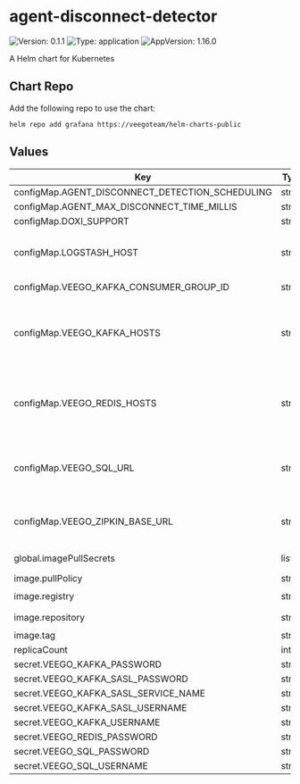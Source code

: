 # agent-disconnect-detector

![Version: 0.1.1](https://img.shields.io/badge/Version-0.1.1-informational?style=flat-square) ![Type: application](https://img.shields.io/badge/Type-application-informational?style=flat-square) ![AppVersion: 1.16.0](https://img.shields.io/badge/AppVersion-1.16.0-informational?style=flat-square)

A Helm chart for Kubernetes

## Chart Repo

Add the following repo to use the chart:

```console
helm repo add grafana https://veegoteam/helm-charts-public
```

## Values

| Key | Type | Default | Description |
|-----|------|---------|-------------|
| configMap.AGENT_DISCONNECT_DETECTION_SCHEDULING | string | `"0 0/10 * * * ?"` |  |
| configMap.AGENT_MAX_DISCONNECT_TIME_MILLIS | string | `"1209600000"` |  |
| configMap.DOXI_SUPPORT | string | `"false"` |  |
| configMap.LOGSTASH_HOST | string | `""` | The hosts of the LOGSTASH server Example --> LOGSTASH_HOST: "logstash-service:8080" |
| configMap.VEEGO_KAFKA_CONSUMER_GROUP_ID | string | `"agent-disconnect-detector-main"` |  |
| configMap.VEEGO_KAFKA_HOSTS | string | `""` | The hosts of the Kafka servers Example --> VEEGO_KAFKA_HOSTS: "kafka-node-1:9092,kafka-node-2:9092,kafka-node-3:9092,kafka-node-4:9092" |
| configMap.VEEGO_REDIS_HOSTS | string | `""` | The hosts of the Redis servers Example -->  VEEGO_REDIS_HOSTS: "redis-node-1:6379,redis-node-2:6379,redis-node-3:6379" |
| configMap.VEEGO_SQL_URL | string | `""` | The hosts of the Postgresql server Example -->  VEEGO_SQL_URL: "jdbc:postgresql://postgresql-master:5424/veegodb" |
| configMap.VEEGO_ZIPKIN_BASE_URL | string | `""` | The hosts of the ZIPKIN server Example --> VEEGO_ZIPKIN_BASE_URL: "http://localhost:9411" |
| global.imagePullSecrets | list | `[]` | imagePullSecrets Example --> imagePullSecrets: [ "secret" ] |
| image.pullPolicy | string | `"Always"` |  |
| image.registry | string | `"347694409649.dkr.ecr.us-west-2.amazonaws.com"` |  |
| image.repository | string | `"veego/agent-disconnect-detector"` |  |
| image.tag | string | `"staging"` |  |
| replicaCount | int | `1` |  |
| secret.VEEGO_KAFKA_PASSWORD | string | `""` |  |
| secret.VEEGO_KAFKA_SASL_PASSWORD | string | `""` |  |
| secret.VEEGO_KAFKA_SASL_SERVICE_NAME | string | `""` |  |
| secret.VEEGO_KAFKA_SASL_USERNAME | string | `""` |  |
| secret.VEEGO_KAFKA_USERNAME | string | `""` |  |
| secret.VEEGO_REDIS_PASSWORD | string | `""` |  |
| secret.VEEGO_SQL_PASSWORD | string | `""` |  |
| secret.VEEGO_SQL_USERNAME | string | `""` |  |